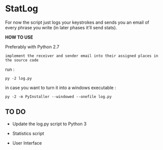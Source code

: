 # StatLog
For now the script just logs your keystrokes and sends you an email of every phrase you write (in later phases it'll send stats).

**HOW TO USE** 

Preferably with Python 2.7

    implement the receiver and sender email into their assigned places in the source code

run :

    py -2 log.py
    
in case you want to turn it into a windows executable : 

    py -2 -m PyInstaller --windowed --onefile log.py
    
## TO DO

- Update the log.py script to Python 3

- Statistics script

- User Interface



